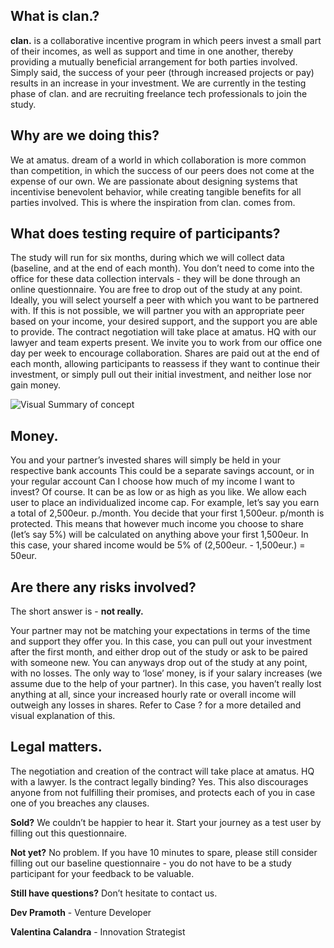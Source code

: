 ## What is clan.?
**clan.** is a collaborative incentive program in which peers invest a small part of their incomes, as well as support and time in one another, thereby providing a mutually beneficial arrangement for both parties involved. Simply said, the success of your peer (through increased projects or pay) results in an increase in your investment. We are currently in the testing phase of clan. and are recruiting freelance tech professionals to join the study.



## Why are we doing this?
We at amatus. dream of a world in which collaboration is more common than competition, in which the success of our peers does not come at the expense of our own. We are passionate about designing systems that incentivise benevolent behavior, while creating tangible benefits for all parties involved. This is where the inspiration from clan. comes from. 



## What does testing require of participants?
The study will run for six months, during which we will collect data (baseline, and at the end of each month).
You don’t need to come into the office for these data collection intervals - they will be done through an online questionnaire.
You are free to drop out of the study at any point.
Ideally, you will select yourself a peer with which you want to be partnered with. If this is not possible, we will partner you with an appropriate peer based on your income, your desired support, and the support you are able to provide.
The contract negotiation will take place at amatus. HQ with our lawyer and team experts present. 
We invite you to work from our office one day per week to encourage collaboration. 
Shares are paid out at the end of each month, allowing participants to reassess if they want to continue their investment, or simply pull out their initial investment, and neither lose nor gain money. 

![Visual Summary of concept](https://image.ibb.co/fNn0rU/Screen_Shot_2018_08_08_at_17_33_11.png)

## Money.
You and your partner’s invested shares will simply be held in your respective bank accounts
This could be a separate savings account, or in your regular account
Can I choose how much of my income I want to invest? Of course. It can be as low or as high as you like. 
We allow each user to place an individualized income cap. For example, let’s say you earn a total of 2,500eur. p./month. You decide that your first 1,500eur. p/month is protected. This means that however much income you choose to share (let’s say 5%) will be calculated on anything above your first 1,500eur. In this case, your shared income would be 5% of (2,500eur. - 1,500eur.) = 50eur. 



## Are there any risks involved?
The short answer is - **not really.**

Your partner may not be matching your expectations in terms of the time and support they offer you. In this case, you can pull out your investment after the first month, and either drop out of the study or ask to be paired with someone new. 
You can anyways drop out of the study at any point, with no losses. 
The only way to ‘lose’ money, is if your salary increases (we assume due to the help of your partner). In this case, you haven’t really lost anything at all, since your increased hourly rate or overall income will outweigh any losses in shares. Refer to Case ? for a more detailed and visual explanation of this.


## Legal matters.
The negotiation and creation of the contract will take place at amatus. HQ with a lawyer.
Is the contract legally binding? Yes. This also discourages anyone from not fulfilling their promises, and protects each of you in case one of you breaches any clauses. 

**Sold?**
We couldn’t be happier to hear it. Start your journey as a test user by filling out this questionnaire. 

**Not yet?**
No problem. If you have 10 minutes to spare, please still consider filling out our baseline questionnaire - you do not have to be a study participant for your feedback to be valuable. 

**Still have questions?** Don’t hesitate to contact us. 

**Dev Pramoth** - Venture Developer

**Valentina Calandra** - Innovation Strategist
